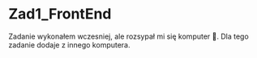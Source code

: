 Zad1_FrontEnd
=============

Zadanie wykonałem wczesniej, ale rozsypał mi się komputer :apple:. Dla tego zadanie dodaje z innego komputera.  

